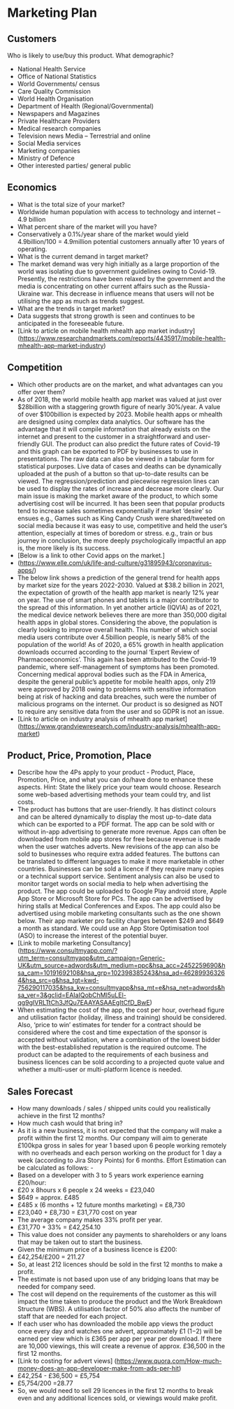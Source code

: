 # Marketing Plan

## Customers

Who is likely to use/buy this product. What demographic?
* National Health Service
* Office of National Statistics
* World Governments/ census
* Care Quality Commission
* World Health Organisation
* Department of Health (Regional/Governmental)
* Newspapers and Magazines
* Private Healthcare Providers
* Medical research companies
* Television news Media – Terrestrial and online
* Social Media services
* Marketing companies
* Ministry of Defence
* Other interested parties/ general public

## Economics

* What is the total size of your market?
* Worldwide human population with access to technology and internet – 4.9 billion
* What percent share of the market will you have?
* Conservatively a 0.1%/year share of the market would yield 4.9billion/100 = 4.9million potential customers annually after 10 years of operating.
* What is the current demand in target market? 
* The market demand was very high initially as a large proportion of the world was isolating due to government guidelines owing to Covid-19. Presently, the restrictions have been relaxed by the government and the media is concentrating on other current affairs such as the Russia-Ukraine war. This decrease in influence means that users will not be utilising the app as much as trends suggest. 
* What are the trends in target market?
* Data suggests that strong growth is seen and continues to be anticipated in the foreseeable future.
* [Link to article on mobile health mhealth app market industry] (https://www.researchandmarkets.com/reports/4435917/mobile-health-mhealth-app-market-industry)

## Competition

* Which other products are on the market, and what advantages can you offer over them?
* As of 2018, the world mobile health app market was valued at just over $28billion with a staggering growth figure of nearly 30%/year. A value of over $100billion is expected by 2023. Mobile health apps or mhealth are designed using complex data analytics. Our software has the advantage that it will compile information that already exists on the internet and present to the customer in a straightforward and user-friendly GUI. The product can also predict the future rates of Covid-19 and this graph can be exported to PDF by businesses to use in presentations. The raw data can also be viewed in a tabular form for statistical purposes. Live data of cases and deaths can be dynamically uploaded at the push of  a button so that up-to-date results can be viewed. The regression/prediction and piecewise regression lines can be used to display the rates of increase and decrease more clearly. Our main issue is making the market aware of the product, to which some advertising cost will be incurred. It has been seen that popular products tend to increase sales sometimes exponentially if market ‘desire’ so ensues e.g., Games such as King Candy Crush were shared/tweeted on social media because it was easy to use, competitive and held the user’s attention, especially at times of boredom or stress. e.g., train or bus journey in conclusion, the more deeply psychologically impactful an app is, the more likely is its success.
* [Below is a link to other Covid apps on the market.]
* (https://www.elle.com/uk/life-and-culture/g31895943/coronavirus-apps/)
* The below link shows a prediction of the general trend for health apps by market size for the years 2022-2030. Valued at $38.2 billion in 2021, the expectation of growth of the health app market is nearly 12% year on year. The use of smart phones and tablets is a major contributor to the spread of this information. In yet another article (IQVIA) as of 2021, the medical device network believes there are more than 350,000 digital health apps in global stores. Considering the above, the population is clearly looking to improve overall health. This number of which social media users contribute over 4.5billion people, is nearly 58% of the population of the world! As of 2020, a 65% growth in health application downloads occurred according to the journal ‘Expert Review of Pharmacoeconomics’. This again has been attributed to the Covid-19 pandemic, where self-management of symptoms has been promoted. Concerning medical approval bodies such as the FDA in America, despite the general public’s appetite for mobile health apps, only 219 were approved by 2018 owing to problems with sensitive information being at risk of hacking and data breaches, such were the number of malicious programs on the internet. Our product is so designed as NOT to require any sensitive data from the user and so GDPR is not an issue.
* [Link to article on industry analysis of mhealth app market] (https://www.grandviewresearch.com/industry-analysis/mhealth-app-market)

## Product, Price, Promotion, Place

* Describe how the 4Ps apply to your product - Product, Place, Promotion, Price, and what you can do/have done to enhance these aspects. Hint: State the likely price your team would choose.
Research some web-based advertising methods your team could try, and list costs. 
* The product has buttons that are user-friendly. It has distinct colours and can be altered dynamically to display the most up-to-date data which can be exported to a PDF format. The app can be sold with or without in-app advertising to generate more revenue. Apps can often be downloaded from mobile app stores for free because revenue is made when the user watches adverts. New revisions of the app can also be sold to businesses who require extra added features. The buttons can be translated to different languages to make it more marketable in other countries. Businesses can be sold a licence if they require many copies or a technical support service. Sentiment analysis can also be used to monitor target words on social media to help when advertising the product. The app could be uploaded to Google Play android store, Apple App Store or Microsoft Store for PCs. The app can be advertised by hiring stalls at Medical Conferences and Expos. The app could also be advertised using mobile marketing consultants such as the one shown below. Their app marketer pro facility charges between $249 and $649 a month as standard. We could use an App Store Optimisation tool (ASO) to increase the interest of the potential buyer.
* [Link to mobile marketing Consultancy] (https://www.consultmyapp.com/?utm_term=consultmyapp&utm_campaign=Generic-UK&utm_source=adwords&utm_medium=ppc&hsa_acc=2452259690&hsa_cam=10191692108&hsa_grp=102398385243&hsa_ad=462899363264&hsa_src=g&hsa_tgt=kwd-756290117035&hsa_kw=consultmyapp&hsa_mt=e&hsa_net=adwords&hsa_ver=3&gclid=EAIaIQobChMI5uLEl-qg9gIVRLTtCh3JfQu7EAAYASAAEgItCfD_BwE)
* When estimating the cost of the app, the cost per hour, overhead figure and utilisation factor (holiday, illness and training) should be considered. Also, ‘price to win’ estimates for tender for a contract should be considered where the cost and time expectation of the sponsor is accepted without validation, where a combination of the lowest bidder with the best-established reputation is the required outcome. The product can be adapted to the requirements of each business and business licences can be sold according to a projected quote value and whether a multi-user or multi-platform licence is needed.

## Sales Forecast

* How many downloads / sales / shipped units could you realistically achieve in the first 12 months?
* How much cash would that bring in?
* As it is a new business, it is not expected that the company will make a profit within the first 12 months. Our company will aim to generate £100kpa gross in sales for year 1 based upon 6 people working remotely with no overheads and each person working on the product for 1 day a week (according to Jira Story Points) for 6 months. 
Effort Estimation can be calculated as follows: -
* Based on a developer with 3 to 5 years work experience earning £20/hour:
* £20 x 8hours x 6 people x 24 weeks = £23,040
* $649 = approx. £485
* £485 x (6 months + 12 future months marketing) = £8,730
* £23,040 + £8,730 = £31,770 cost on year
* The average company makes 33% profit per year.
* £31,770 + 33% = £42,254.10
* This value does not consider any payments to shareholders or any loans that may be taken out to start the business. 
* Given the minimum price of a business licence is £200:
* £42,254/£200 = 211.27 
* So, at least 212 licences should be sold in the first 12 months to make a profit.
* The estimate is not based upon use of any bridging loans that may be needed for company seed.
* The cost will depend on the requirements of the customer as this will impact the time taken to produce the product and the Work Breakdown Structure (WBS). A utilisation factor of 50% also affects the number of staff that are needed for each project.
* If each user who has downloaded the mobile app views the product once every day and watches one advert, approximately £1 ($1-$2) will be earned per view which is £365 per app per year per download. If there are 10,000 viewings, this will create a revenue of approx. £36,500 in the first 12 months.
* [Link to costing for advert views] (https://www.quora.com/How-much-money-does-an-app-developer-make-from-ads-per-hit)
* £42,254 - £36,500 = £5,754
* £5,754/200 =28.77
* So, we would need to sell 29 licences in the first 12 months to break even and any additional licences sold, or viewings would make profit.



